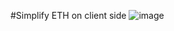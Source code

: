 #Simplify ETH on client side
![image](https://user-images.githubusercontent.com/27436728/143729939-2fa2123a-775d-4e21-96e6-1f4d9ae0a156.png)
